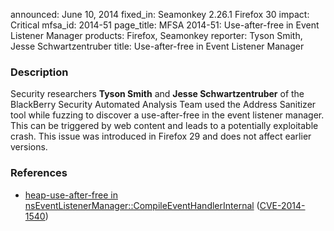 announced: June 10, 2014
fixed_in: Seamonkey 2.26.1
          Firefox 30
impact: Critical
mfsa_id: 2014-51
page_title: MFSA 2014-51: Use-after-free in Event Listener Manager
products: Firefox, Seamonkey
reporter: Tyson Smith, Jesse Schwartzentruber
title: Use-after-free in Event Listener Manager

<h3>Description</h3>

<p>Security researchers <strong>Tyson Smith</strong> and <strong>Jesse
Schwartzentruber</strong> of the BlackBerry Security Automated Analysis Team
used the Address Sanitizer tool while fuzzing to discover a use-after-free in
the event listener manager. This can be triggered by web content and leads to a
potentially exploitable crash. This issue was introduced in Firefox 29 and does
not affect earlier versions. 
</p>

<h3>References</h3>

<ul>
  <li><a href="https://bugzilla.mozilla.org/show_bug.cgi?id=978862">
       heap-use-after-free in
nsEventListenerManager::CompileEventHandlerInternal</a> (<a href="http://cve.mitre.org/cgi-bin/cvename.cgi?name=CVE-2014-1540" class="ex-ref">CVE-2014-1540</a>)</li>
</ul>



